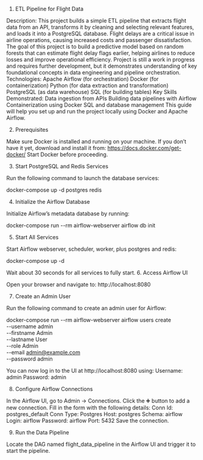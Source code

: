 1. ETL Pipeline for Flight Data

Description:
This project builds a simple ETL pipeline that extracts flight data from an API, transforms it by cleaning and selecting relevant features, and loads it into a PostgreSQL database. Flight delays are a critical issue in airline operations, causing increased costs and passenger dissatisfaction. The goal of this project is to build a predictive model based on random forests that can estimate flight delay flags earlier, helping airlines to reduce losses and improve operational efficiency. Project is still a work in progress and requires further development, but it demonstrates understanding of key foundational concepts in data engineering and pipeline orchestration.
Technologies:
Apache Airflow (for orchestration)
Docker (for containerization)
Python (for data extraction and transformation)
PostgreSQL (as data warehouse)
SQL (for building tables)
Key Skills Demonstrated:
Data ingestion from APIs
Building data pipelines with Airflow
Containerization using Docker
SQL and database management
This guide will help you set up and run the project locally using Docker and Apache Airflow.

2. Prerequisites

Make sure Docker is installed and running on your machine.
If you don’t have it yet, download and install it from:
https://docs.docker.com/get-docker/
Start Docker before proceeding.

3. Start PostgreSQL and Redis Services

Run the following command to launch the database services:

docker-compose up -d postgres redis

4. Initialize the Airflow Database

Initialize Airflow’s metadata database by running:

docker-compose run --rm airflow-webserver airflow db init

5. Start All Services

Start Airflow webserver, scheduler, worker, plus postgres and redis:

docker-compose up -d

Wait about 30 seconds for all services to fully start.
6. Access Airflow UI

Open your browser and navigate to:
http://localhost:8080

7. Create an Admin User

Run the following command to create an admin user for Airflow:

docker-compose run --rm airflow-webserver airflow users create \
--username admin \
--firstname Admin \
--lastname User \
--role Admin \
--email admin@example.com \
--password admin

You can now log in to the UI at http://localhost:8080 using:
Username: admin
Password: admin

8. Configure Airflow Connections

In the Airflow UI, go to Admin → Connections.
Click the ➕ button to add a new connection.
Fill in the form with the following details:
Conn Id: postgres_default
Conn Type: Postgres
Host: postgres
Schema: airflow
Login: airflow
Password: airflow
Port: 5432
Save the connection.

9. Run the Data Pipeline

Locate the DAG named flight_data_pipeline in the Airflow UI and trigger it to start the pipeline.
